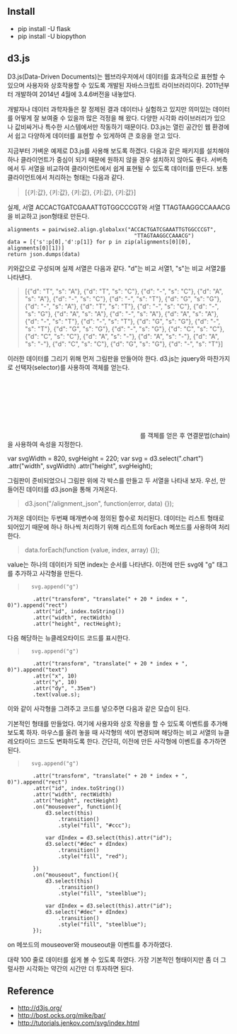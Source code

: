 ## Install
* pip install -U flask
* pip install -U biopython

## d3.js
D3.js(Data-Driven Documents)는 웹브라우저에서 데이터를 효과적으로 표현할 수 있으며 사용자와 상호작용할 수 있도록 개발된 자바스크립트 라이브러리이다. 2011년부터 개발하여 2014년 4월에 3.4.6버전을 내놓았다.

개발자나 데이터 과학자들은 잘 정제된 결과 데이터나 실험하고 있지만 의미있는 데이터를 어떻게 잘 보여줄 수 있을까 많은 걱정을 해 왔다. 다양한 시각화 라이브러리가 있으나 값비싸거나 특수한 시스템에서만 작동하기 때문이다. D3.js는 열린 공간인 웹 환경에서 쉽고 다양하게 데이터를 표현할 수 있게하여 큰 호응을 얻고 있다.

지금부터 가벼운 예제로 D3.js를 사용해 보도록 하겠다. 다음과 같은 패키지를 설치해야 하나 클라이언트가 중심이 되기 때문에 원하지 않을 경우 설치하지 않아도 좋다. 서버측에서 두 서열을 비교하여 클라이언트에서 쉽게 표현될 수 있도록 데이터를 만든다. 보통 클라이언트에서 처리하는 형태는 다음과 같다.

> [{키:값}, {키:값}, {키:값}, {키:값}, {키:값}]

실제, 서열 ACCACTGATCGAAATTGTGGCCCGT와 서열 TTAGTAAGGCCAAACG을 비교하고 json형태로 만든다.
> 
    alignments = pairwise2.align.globalxx("ACCACTGATCGAAATTGTGGCCCGT",
                                            "TTAGTAAGGCCAAACG")
    data = [{'s':p[0],'d':p[1]} for p in zip(alignments[0][0], alignments[0][1])]
    return json.dumps(data)

키와값으로 구성되며 실제 서열은 다음과 같다. "d"는 비교 서열1, "s"는 비교 서열2를 나타낸다.

> [{"d": "T", "s": "A"}, {"d": "T", "s": "C"}, {"d": "-", "s": "C"}, {"d": "A", "s": "A"}, {"d": "-", "s": "C"}, {"d": "-", "s": "T"}, {"d": "G", "s": "G"}, {"d": "-", "s": "A"}, {"d": "T", "s": "T"}, {"d": "-", "s": "C"}, {"d": "-", "s": "G"}, {"d": "A", "s": "A"}, {"d": "-", "s": "A"}, {"d": "A", "s": "A"}, {"d": "-", "s": "T"}, {"d": "-", "s": "T"}, {"d": "G", "s": "G"}, {"d": "-", "s": "T"}, {"d": "G", "s": "G"}, {"d": "-", "s": "G"}, {"d": "C", "s": "C"}, {"d": "C", "s": "C"}, {"d": "A", "s": "-"}, {"d": "A", "s": "-"}, {"d": "A", "s": "-"}, {"d": "C", "s": "C"}, {"d": "G", "s": "G"}, {"d": "-", "s": "T"}]

이러한 데이터를 그리기 위해 먼저 그림판을 만들어야 한다. d3.js는 jquery와 마찬가지로 선택자(selector)를 사용하여 객체를 얻는다. <svg class="chart"></svg>를 객체를 얻은 후 연결문법(chain)을 사용하여 속성을 지정한다.

>
var svgWidth = 820, svgHeight = 220;
var svg = d3.select(".chart")
		        .attr("width", svgWidth)
	         	.attr("height", svgHeight);

그림판이 준비되었으니 그림판 위에 각 박스를 만들고 두 서열을 나타내 보자. 우선, 만들어진 데이터를 d3.json을 통해 가져온다. 

> d3.json("/alignment_json", function(error, data) {});

가져온 데이터는 두번째 매개변수에 정의된 함수로 처리된다. 데이터는 리스트 형태로 되어있기 때문에 하나 하나씩 처리하기 위해 
리스트의 forEach 메쏘드를 사용하여 처리한다.

> data.forEach(function (value, index, array) {});

value는 하나의 데이터가 되면 index는 순서를 나타낸다. 이전에 만든 svg에 "g" 태그를 추가하고 사각형을 만든다. 
	
>       svg.append("g")
	        .attr("transform", "translate(" + 20 * index + ", 0)").append("rect")
    		.attr("id", index.toString())
	        .attr("width", rectWidth)
	        .attr("height", rectHeight);

다음 해당하는 뉴클레오타이드 코드를 표시한다.

>	    svg.append("g")
	        .attr("transform", "translate(" + 20 * index + ", 0)").append("text")
		    .attr("x", 10)
		    .attr("y", 10)
	    	.attr("dy", ".35em")
		    .text(value.s); 

이와 같이 사각형을 그려주고 코드를 넣으주면 다음과 같은 모습이 된다.

기본적인 형태를 만들었다. 여기에 사용자와 상호 작용을 할 수 있도록 이벤트를 추가해 보도록 하자. 마우스를 올려 놓을 때 사각형의 색이 변경되며 해당하는 비교 서열의 뉴클레오타이드 코드도 변화하도록 한다. 간단히, 이전에 만든 사각형에 이벤트를 추가하면 된다.

>       svg.append("g")
	        .attr("transform", "translate(" + 20 * index + ", 0)").append("rect")
    		.attr("id", index.toString())
	        .attr("width", rectWidth)
	        .attr("height", rectHeight)
            .on("mouseover", function(){
			    d3.select(this)
                    .transition()
	    			.style("fill", "#ccc");
				
				var dIndex = d3.select(this).attr("id");
				d3.select("#dec" + dIndex)
				    .transition()
			    	.style("fill", "red");

			})
            .on("mouseout", function(){
				d3.select(this)
    				.transition()
    				.style("fill", "steelblue");
				
				var dIndex = d3.select(this).attr("id");
				d3.select("#dec" + dIndex)
				    .transition()
			    	.style("fill", "steelblue");
			});

on 메쏘드의 mouseover와 mouseout을 이벤트를 추가하였다.

대략 100 줄로 데이터를 쉽게 볼 수 있도록 하였다. 가장 기본적인 형태이지만 좀 더 그럴사한 시각화는 약간의 시간만 더 투자하면 된다.


## Reference
* http://d3js.org/
* http://bost.ocks.org/mike/bar/
* http://tutorials.jenkov.com/svg/index.html


